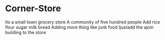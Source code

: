 # Corner-Store
Its a small town grocery store A community of five hundred people
Add rice flour sugar milk bread
Adding more thing like junk food
Ijustadd the ajoin building to the store
